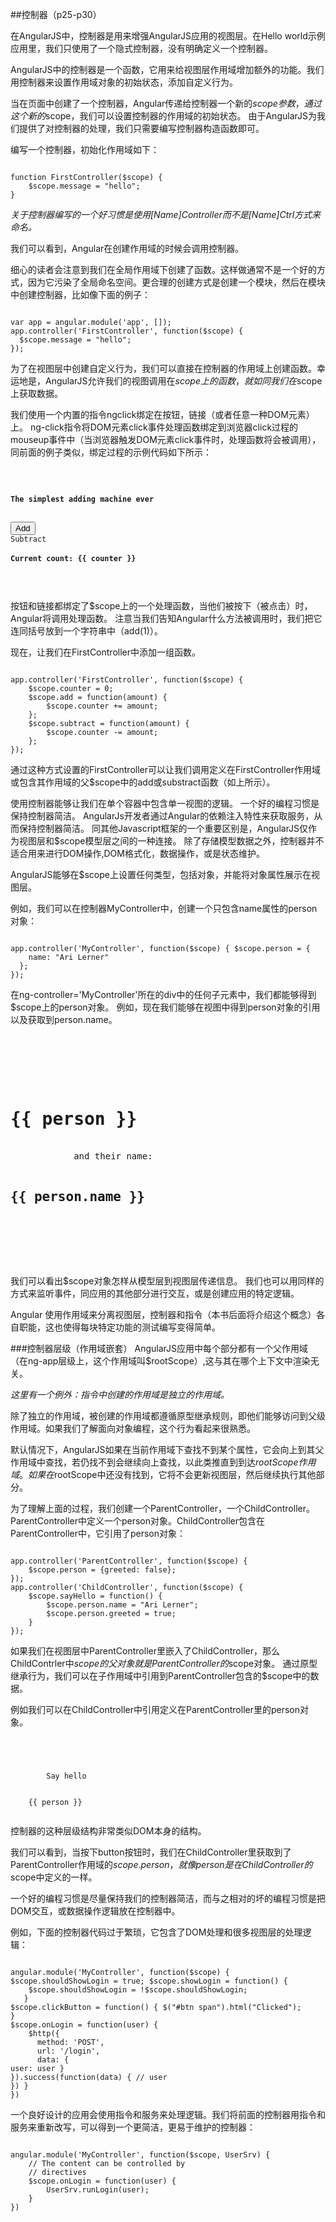 ##控制器（p25-p30）

在AngularJS中，控制器是用来增强AngularJS应用的视图层。在Hello world示例应用里，我们只使用了一个隐式控制器，没有明确定义一个控制器。
AngularJS中的控制器是一个函数，它用来给视图层作用域增加额外的功能。我们用控制器来设置作用域对象的初始状态，添加自定义行为。
当在页面中创建了一个控制器，Angular传递给控制器一个新的$scope参数，通过这个新的$scope，我们可以设置控制器的作用域的初始状态。
由于AngularJS为我们提供了对控制器的处理，我们只需要编写控制器构造函数即可。

编写一个控制器，初始化作用域如下：<pre><code>function FirstController($scope) {	$scope.message = "hello";}
</code></pre>
*关于控制器编写的一个好习惯是使用[Name]Controller而不是[Name]Ctrl方式来命名。*
我们可以看到，Angular在创建作用域的时候会调用控制器。

细心的读者会注意到我们在全局作用域下创建了函数。这样做通常不是一个好的方式，因为它污染了全局命名空间。更合理的创建方式是创建一个模块，然后在模块中创建控制器，比如像下面的例子：<pre><code>var app = angular.module('app', []); 
app.controller('FirstController', function($scope) {  $scope.message = "hello";});
</code></pre>
为了在视图层中创建自定义行为，我们可以直接在控制器的作用域上创建函数。幸运地是，AngularJS允许我们的视图调用在$scope上的函数，就如同我们在$scope上获取数据。

我们使用一个内置的指令ngclick绑定在按钮，链接（或者任意一种DOM元素）上。ng-click指令将DOM元素click事件处理函数绑定到浏览器click过程的mouseup事件中（当浏览器触发DOM元素click事件时，处理函数将会被调用），同前面的例子类似，绑定过程的示例代码如下所示：

<pre><code>
<div ng-controller="FirstController"><h4>The simplest adding machine ever</h4><button ng-click="add(1)" class="button">Add</button><a ng-click="subtract(1)" class="button alert">Subtract</a> <h4>Current count: {{ counter }}</h4></div>
</code></pre>按钮和链接都绑定了$scope上的一个处理函数，当他们被按下（被点击）时，Angular将调用处理函数。
注意当我们告知Angular什么方法被调用时，我们把它连同括号放到一个字符串中（add(1)）。

现在，让我们在FirstController中添加一组函数。
<pre><code>
app.controller('FirstController', function($scope) { 
	$scope.counter = 0;	$scope.add = function(amount) { 		$scope.counter += amount; 
	}; 
	$scope.subtract = function(amount) { 
		$scope.counter -= amount; 
	};});
</code></pre>
通过这种方式设置的FirstController可以让我们调用定义在FirstController作用域或包含其作用域的父$scope中的add或substract函数（如上所示）。

使用控制器能够让我们在单个容器中包含单一视图的逻辑。
一个好的编程习惯是保持控制器简洁。
AngularJs开发者通过Angular的依赖注入特性来获取服务，从而保持控制器简洁。
同其他Javascript框架的一个重要区别是，AngularJS仅作为视图层和$scope模型层之间的一种连接。
除了存储模型数据之外，控制器并不适合用来进行DOM操作,DOM格式化，数据操作，或是状态维护。

AngularJS能够在$scope上设置任何类型，包括对象，并能将对象属性展示在视图层。

例如，我们可以在控制器MyController中，创建一个只包含name属性的person对象：<pre><code>app.controller('MyController', function($scope) { $scope.person = {    name: "Ari Lerner"  };});
</code></pre>

在ng-controller='MyController'所在的div中的任何子元素中，我们都能够得到$scope上的person对象。例如，现在我们能够在视图中得到person对象的引用以及获取到person.name。
<pre>	<div ng-app="myApp">		<div ng-controller="MyController">			<h1>{{ person }}</h1>			and their name:			<h2>{{ person.name }}</h2>  		</div>	</div></pre>
我们可以看出$scope对象怎样从模型层到视图层传递信息。
我们也可以用同样的方式来监听事件，同应用的其他部分进行交互，或是创建应用的特定逻辑。

Angular 使用作用域来分离视图层，控制器和指令（本书后面将介绍这个概念）各自职能，这也使得每块特定功能的测试编写变得简单。

###控制器层级（作用域嵌套）
AngularJS应用中每个部分都有一个父作用域（在ng-app层级上，这个作用域叫$rootScope）,这与其在哪个上下文中渲染无关。

*这里有一个例外：指令中创建的作用域是独立的作用域。*

除了独立的作用域，被创建的作用域都遵循原型继承规则，即他们能够访问到父级作用域。如果我们了解面向对象编程，这个行为看起来很熟悉。

默认情况下，AngularJS如果在当前作用域下查找不到某个属性，它会向上到其父作用域中查找，若仍找不到会继续向上查找，以此类推直到到达$rootScope作用域。如果在$rootScope中还没有找到，它将不会更新视图层，然后继续执行其他部分。
为了理解上面的过程，我们创建一个ParentController，一个ChildController。ParentController中定义一个person对象。ChildController包含在ParentController中，它引用了person对象：<pre><code>app.controller('ParentController', function($scope) { 
	$scope.person = {greeted: false};});app.controller('ChildController', function($scope) { 
	$scope.sayHello = function() {    	$scope.person.name = "Ari Lerner";		$scope.person.greeted = true; 
	}});
</code></pre>
如果我们在视图层中ParentController里嵌入了ChildController，那么ChildContrler中$scope的父对象就是ParentController的$scope对象。
通过原型继承行为，我们可以在子作用域中引用到ParentController包含的$scope中的数据。

例如我们可以在ChildController中引用定义在ParentController里的person对象。
<pre><code><div ng-controller="ParentController"> 
	<div ng-controller="ChildController">		<a ng-click="sayHello()">Say hello</a> 
	</div>	{{ person }}</div>
</code></pre>

控制器的这种层级结构非常类似DOM本身的结构。

我们可以看到，当按下button按钮时，我们在ChildController里获取到了ParentController作用域的$scope.person，就像person是在ChildController的$scope中定义的一样。
一个好的编程习惯是尽量保持我们的控制器简洁，而与之相对的坏的编程习惯是把DOM交互，或数据操作逻辑放在控制器中。

例如，下面的控制器代码过于繁琐，它包含了DOM处理和很多视图层的处理逻辑：
<pre><code>
angular.module('MyController', function($scope) { $scope.shouldShowLogin = true; $scope.showLogin = function() {    $scope.shouldShowLogin = !$scope.shouldShowLogin;   }$scope.clickButton = function() { $("#btn span").html("Clicked");}$scope.onLogin = function(user) {    $http({      method: 'POST',      url: '/login',      data: {user: user }}).success(function(data) { // user}) }})
</code></pre>一个良好设计的应用会使用指令和服务来处理逻辑。我们将前面的控制器用指令和服务来重新改写，可以得到一个更简洁，更易于维护的控制器：
<pre><code>
angular.module('MyController', function($scope, UserSrv) { 
	// The content can be controlled by	// directives	$scope.onLogin = function(user) {    	UserSrv.runLogin(user);  	}})
</code></pre>
